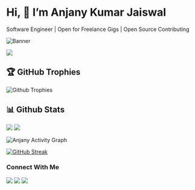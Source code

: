 <h1 align='start'>Hi, 👋 I’m Anjany Kumar Jaiswal</h1>
<p>Software Engineer | Open for Freelance Gigs | Open Source Contributing</p>

<!-- GitAds-Verify: L2PUHMKFIU991JY67FSQ72QU15QVGZ72 -->

![Banner](github_banner.png)

![](https://komarev.com/ghpvc/?username=AnjanyKumarJaiswal)

## 🏆 GitHub Trophies
![Github Trophies](https://github-profile-trophy.vercel.app/?username=AnjanyKumarJaiswal&theme=radical)


## 📊 Github Stats
<!-- <img src="https://github-readme-stats.vercel.app/api/top-langs/?username=AnjanyKumarJaiswal&layout=donut&theme=algolia&show_icons=true&langs_count=8&hide=jupyter%20notebook,C,Cython"></img> -->

<div >
  <img src="https://github-readme-stats.vercel.app/api/top-langs/?username=AnjanyKumarJaiswal&layout=donut&theme=algolia&show_icons=true&langs_count=8&hide=C,Cython&exclude_repo=StockMarket_AIChatBot" />
  <img src="https://github-readme-stats.vercel.app/api?username=AnjanyKumarJaiswal&theme=algolia&show_icons=true" />
</div>

![Anjany Activity Graph](https://github-readme-activity-graph.vercel.app/graph?username=AnjanyKumarJaiswal&theme=nightowl)
<!--<img src="https://github-profile-summary-cards.vercel.app/api/cards/profile-details?username=AnjanyKumarJaiswal&theme=github_dark"></img>-->

<a href="https://git.io/streak-stats"><img src="https://streak-stats.demolab.com?user=AnjanyKumarJaiswal&theme=dark&hide_border=true" alt="GitHub Streak" /></a>

<h3 align='left'>Connect With Me</h3>
<a href="https://www.linkedin.com/in/anjany-kumar-jaiswal-938277262/"><img src="https://img.shields.io/badge/-LinkedIn-0072b1?&style=for-the-badge&logo=linkedin&logoColor=white"></a> 
<a href="anjany.jaiswal2005@gmail.com"><img src="https://img.shields.io/badge/Gmail-D14836?style=for-the-badge&logo=gmail&logoColor=white"></img></a>
<a href=""><img src="https://img.shields.io/badge/Discord-5865F2?style=for-the-badge&logo=discord&logoColor=white" ></img></a>
